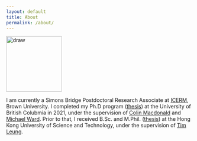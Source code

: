 ```yaml
---
layout: default
title: About
permalink: /about/
---
```


<img src='/assets/images/me.jpeg' alt='draw' width="150"/>

I am currently a Simons Bridge Postdoctoral Research Associate at [ICERM](https://icerm.brown.edu), Brown University. I completed my Ph.D program ([thesis](https://open.library.ubc.ca/soa/cIRcle/collections/ubctheses/24/items/1.0401384?o=0)) at the University of British Colubmia in 2021, under the supervision of [Colin Macdonald](https://personal.math.ubc.ca/~cbm/) and [Michael Ward](https://personal.math.ubc.ca/~ward/). Prior to that, I received B.Sc. and M.Phil. ([thesis](https://lbezone.ust.hk/bib/b1627121)) at the Hong Kong University of Science and Technology, under the supervision of [Tim Leung](https://www.math.hkust.edu.hk/~masyleung/).

<!-- **Education**:

2016-2021: Ph.D. Mathematics, The University of British Columbia. Advisors: [Colin Macdonald](https://personal.math.ubc.ca/~cbm/),

2014-2016: M.Phil. Mathematics, Hong Kong University of Science and Technology. Advisor: [Tim Leung](https://www.math.hkust.edu.hk/~masyleung/)

2011-2014: B.Sc. Mathematics, Hong Kong University of Science and Technology. -->



<!-- This is the base Jekyll theme. You can find out more info about customizing your Jekyll theme, as well as basic Jekyll usage documentation at [jekyllrb.com](https://jekyllrb.com/)

You can find the source code for Minima at GitHub:
[jekyll][jekyll-organization] /
[minima](https://github.com/jekyll/minima)

You can find the source code for Jekyll at GitHub:
[jekyll][jekyll-organization] /
[jekyll](https://github.com/jekyll/jekyll)


[jekyll-organization]: https://github.com/jekyll -->
